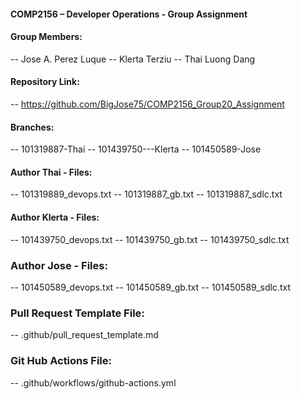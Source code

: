 #### COMP2156 – Developer Operations - Group Assignment

#### Group Members:
-- Jose A. Perez Luque
-- Klerta Terziu
-- Thai Luong Dang

#### Repository Link:
-- https://github.com/BigJose75/COMP2156_Group20_Assignment

#### Branches:
-- 101319887-Thai
-- 101439750---Klerta
-- 101450589-Jose

#### Author Thai - Files:
-- 101319889_devops.txt
-- 101319887_gb.txt
-- 101319887_sdlc.txt

#### Author Klerta - Files:
-- 101439750_devops.txt
-- 101439750_gb.txt
-- 101439750_sdlc.txt

### Author Jose - Files:
-- 101450589_devops.txt
-- 101450589_gb.txt
-- 101450589_sdlc.txt

### Pull Request Template File:
--  .github/pull_request_template.md

### Git Hub Actions File:
--  .github/workflows/github-actions.yml
